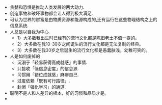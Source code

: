 * 贪婪和恐惧是推动人类发展的两大动力.
* 创造事物和破坏事物都会让人得到极大满足.
* 可认为世界的财富是由物质资源和能源构成的,还有运行在这些物理结构之上的信息系统.
* 人总是以自我为中心.
    * 1）大多数我出生时已经有的流行文化都是陈旧老土不值一提的。
    * 2）大多数在我10-30岁之间诞生的流行文化都是无法复制的经典。
    * 3）大多数在我30岁之后诞生的流行文化都是愚蠢肤浅，幼稚可笑的。
* 人是如何废掉的
    * 沉溺于「轻易获得高成就感」的事情.
    * 只接收「低信息密度」的信息源.
    * 习惯用「错位成就感」麻痹自己.
    * 过度依赖「既有可行路径」.
    * 封闭「强化学习」的通道.
* 聪明不是人和人差异的根本，好的习惯和品质才是。
* 